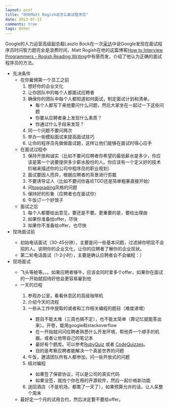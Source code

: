 ```yaml
---
layout: post
title: "听听Matt Rogish说怎么面试程序员"
date: 2013-07-12
comments: true
tags: Other
---
```

<p>Google的人力运营高级副总裁Laszlo Bock在一次<a href="http://www.nytimes.com/2013/06/20/business/in-head-hunting-big-data-may-not-be-such-a-big-deal.html?_r=0">采访</a>中说Google发现在面试程序员时问智力题完全是浪费时间，Matt Rogish在他的这篇博客<a href="http://mattrogish.com/blog/2013/06/26/how-to-interview-programmers/">How to Interview Programmers - Rogish Reading Writing</a>中有感而发，介绍了他认为正确的面试程序员的方法。</p>  <ul>   <li>先决条件      <ul>       <li>在你雇佣第一个员工之前          <ol>           <li>想好你的企业文化 </li>            <li>让你团队中的每个人都面试应聘者 </li>            <li>确保你的团队中每个人都知道如何面试，制定面试计划和清单。              <ul>               <li>每个人都写下来他要问什么问题，然后大家坐在一起过一下这些问题 </li>                <li>你要从应聘者身上发现什么素质？ </li>                <li>你通过什么手段来发现？ </li>             </ul>           </li>            <li>同一个问题不要问两次 </li>            <li>举办一些模拟面试来提高面试技巧 </li>            <li>让你的程序员先做做面试题，这样让他们能够在面试时得心应手 </li>         </ol>       </li>        <li>在面试过程中          <ol>           <li>保持开放和诚实（比如不要问应聘者你希望的最低薪水是多少，你应该是第一个说要提供多少薪水股份的人。你应该有一个定义好的技术阶梯来描述你的公司中程序员的职业规划） </li>            <li>面试要因人而异，根据应聘者的背景进行剪裁 </li>            <li>不要诱导证人（比如不要问你喜欢TDD还是简单粗暴直接开始） </li>            <li>问<a href="http://www.strategicdirectionsconference.com/sites/default/files/Abbreviated%20Topgrading%20Interview%20Guide.pdf">topgrading</a>风格的问题 </li>            <li>保持好的形象（应聘者也在面试你） </li>            <li>午饭订一个好馆子 </li>         </ol>       </li>        <li>面试之后          <ol>           <li>每个人都要给出意见，要还是不要。更重要的是，要给出理由 </li>            <li>如果你准备给offer，尽快 </li>            <li>如果你不准备给offer，也尽快 </li>         </ol>       </li>     </ul>   </li>    <li>现场面试前 </li>    <ul>     <li>初始电话面试（30-45分钟），主要是问一些基本问题，过滤掉你明显不会招的人。说明你的企业文化，让你的应聘者了解你的企业现状。 </li>      <li>第二轮电话面试（1-2小时），主要是确认应聘者会不会编程：）</li>   </ul>    <li>现场面试</li>    <ul>     <li>飞头等舱等。。。如果应聘者够牛，应该会同时拿多个offer，如果你在面试的一开始就招待好他会更容易雇到他</li>      <li>一天的日程</li>      <ol>       <li>参观办公室，看看休息区的高级咖啡机</li>        <li>介绍今天的流程</li>        <li>一些从工作中提取的或者和工作相关编程的题目（难度递增）</li>        <ul>         <li>题目不能太难（三周也搞不定），也不能太简单（靠记忆就能答出来）。开卷，能用google和stackoverflow</li>          <li>在一开始就问问应聘者熟悉什么开发环境，帮他弄一个顺手的机器。或者让他带自己的笔记本</li>          <li>最好有个题库。可以参考<a href="http://rubyquiz.strd6.com/">RubyQuiz</a> 或者 <a href="http://www.codequizzes.com/">CodeQuizzes</a>。</li>          <li>目的是考察应聘者能解决一个真是世界的问题</li>       </ul>        <li>午饭，邀请团队所有人都参加，问一些开放式的问题</li>        <li>结对编程</li>        <ul>         <li>如果签了保密协议，可以是公司的真实代码</li>          <li>如果没签，就找个你在用的开源软件，然后一起价格新功能</li>       </ul>        <li>送回酒店（不是机场，都累了一天了），如果预算允许的话，让人呆整个周末</li>     </ol>      <li>最好定一个月的试用合约，然后决定要不要给offer。</li>   </ul> </ul>
